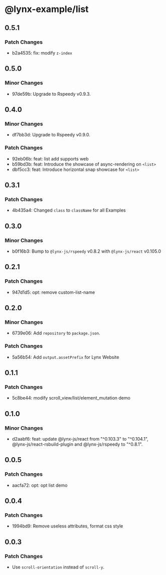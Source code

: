 # @lynx-example/list

## 0.5.1

### Patch Changes

- b2a4535: fix: modify `z-index`

## 0.5.0

### Minor Changes

- 97de59b: Upgrade to Rspeedy v0.9.3.

## 0.4.0

### Minor Changes

- df7bb3d: Upgrade to Rspeedy v0.9.0.

### Patch Changes

- 92eb06b: feat: list add supports web
- b59bd3b: feat: Introduce the showcase of async-rendering on `<list>`
- dbf5cc3: feat: Introduce horizontal snap showcase for `<list>`

## 0.3.1

### Patch Changes

- 4b435a4: Changed `class` to `className` for all Examples

## 0.3.0

### Minor Changes

- b0f16b3: Bump to `@lynx-js/rspeedy` v0.8.2 with `@lynx-js/react` v0.105.0

## 0.2.1

### Patch Changes

- 947d1d5: opt: remove custom-list-name

## 0.2.0

### Minor Changes

- 6739e06: Add `repository` to `package.json`.

### Patch Changes

- 5a56b54: Add `output.assetPrefix` for Lynx Website

## 0.1.1

### Patch Changes

- 5c8be44: modify scroll_view/list/element_mutation demo

## 0.1.0

### Minor Changes

- d2aabf6: feat: update @lynx-js/react from "^0.103.3" to "^0.104.1", @lynx-js/react-rsbuild-plugin and @lynx-js/rspeedy to "^0.8.1".

## 0.0.5

### Patch Changes

- aacfa72: opt: opt list demo

## 0.0.4

### Patch Changes

- 1994bd9: Remove useless attributes, format css style

## 0.0.3

### Patch Changes

- Use `scroll-orientation` instead of `scroll-y`.
